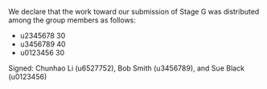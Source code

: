 We declare that the work toward our submission of Stage G was distributed among the group members as follows:

* u2345678 30
* u3456789 40
* u0123456 30

Signed: Chunhao Li (u6527752), Bob Smith (u3456789), and Sue Black (u0123456)


